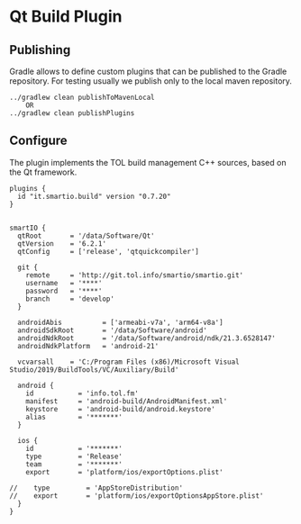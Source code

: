# Qt Build Plugin

## Publishing

Gradle allows to define custom plugins that can be published to the Gradle repository. For testing usually we publish only to the local maven repository.

~~~
../gradlew clean publishToMavenLocal
	OR
../gradlew clean publishPlugins
~~~



## Configure

The plugin implements the TOL build management C++ sources, based on the Qt framework.

~~~
plugins {
  id "it.smartio.build" version "0.7.20"
}


smartIO {
  qtRoot       = '/data/Software/Qt'
  qtVersion    = '6.2.1'
  qtConfig     = ['release', 'qtquickcompiler']

  git {
    remote     = 'http://git.tol.info/smartio/smartio.git'
    username   = '****'
    password   = '****'
    branch     = 'develop'
  }

  androidAbis          = ['armeabi-v7a', 'arm64-v8a']
  androidSdkRoot       = '/data/Software/android'
  androidNdkRoot       = '/data/Software/android/ndk/21.3.6528147'
  androidNdkPlatform   = 'android-21'

  vcvarsall    = 'C:/Program Files (x86)/Microsoft Visual Studio/2019/BuildTools/VC/Auxiliary/Build'

  android {
    id           = 'info.tol.fm'
    manifest     = 'android-build/AndroidManifest.xml'
    keystore     = 'android-build/android.keystore'
    alias        = '*******'
  }

  ios {
    id           = '*******'
    type         = 'Release'
    team         = '*******'
    export       = 'platform/ios/exportOptions.plist'

//    type         = 'AppStoreDistribution'
//    export       = 'platform/ios/exportOptionsAppStore.plist'
  }
}
~~~
